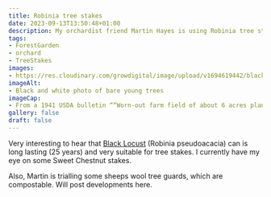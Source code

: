 ```yaml
---
title: Robinia tree stakes
date: 2023-09-13T13:50:48+01:00
description: My orchardist friend Martin Hayes is using Robinia tree stakes, apparently lasting 25 years
tags: 
- ForestGarden
- orchard
- TreeStakes
images: 
- https://res.cloudinary.com/growdigital/image/upload/v1694619442/black-locust-trees-timber-1941.jpg
imageAlt:
- Black and white photo of bare young trees 
imageCap:
- From a 1941 USDA bulletin ““Worn-out farm field of about 6 acres planted with black locust 6 feet apart each way. Carlisle County, Ky. The trees are 25 to 35 feet in height at 8 years of age and making straight, valuable post timber.”
gallery: false
draft: false
---
```


Very interesting to hear that [Black Locust](https://pfaf.org/user/plant.aspx?latinname=Robinia+pseudoacacia) (Robinia pseudoacacia) can is long lasting (25 years) and very suitable for tree stakes. I currently have my eye on some Sweet Chestnut stakes.

Also, Martin is trialling some sheeps wool tree guards, which are compostable. Will post developments here.